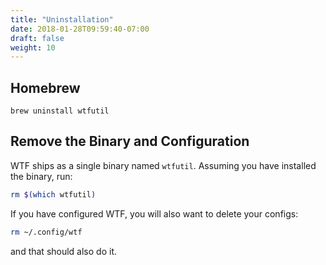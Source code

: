 ```yaml
---
title: "Uninstallation"
date: 2018-01-28T09:59:40-07:00
draft: false
weight: 10
---
```


## Homebrew

```console
brew uninstall wtfutil
```

## Remove the Binary and Configuration

WTF ships as a single binary named `wtfutil`. Assuming you have installed the binary, run:

```bash
rm $(which wtfutil)
```

If you have configured WTF, you will also want to delete your configs:

```bash
rm ~/.config/wtf
```

and that should also do it.
